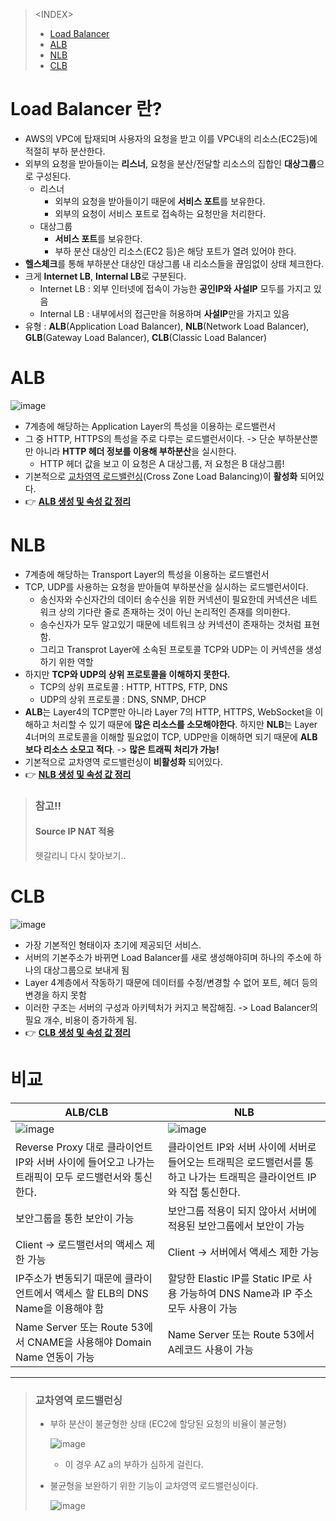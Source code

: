 > \<INDEX>
> - [Load Balancer](#Load-Balancer란?)
> - [ALB](#ALB)
> - [NLB](#NLB)
> - [CLB](#CLB)

# Load Balancer 란?
- AWS의 VPC에 탑재되며 사용자의 요청을 받고 이를 VPC내의 리소스(EC2등)에 적절히 부하 분산한다.
- 외부의 요청을 받아들이는 **리스너**, 요청을 분산/전달할 리소스의 집합인 **대상그룹**으로 구성된다.
  - 리스너
    - 외부의 요청을 받아들이기 때문에 **서비스 포트**를 보유한다.
    - 외부의 요청이 서비스 포트로 접속하는 요청만을 처리한다.
  - 대상그룹
    - **서비스 포트**를 보유한다.
    - 부하 분산 대상인 리소스(EC2 등)은 해당 포트가 열려 있어야 한다.
- **헬스체크**를 통해 부하분산 대상인 대상그룹 내 리소스들을 끊임없이 상태 체크한다.
- 크게 **Internet LB**, **Internal LB**로 구분된다.
  - Internet LB : 외부 인터넷에 접속이 가능한 **공인IP와 사설IP** 모두를 가지고 있음
  - Internal LB : 내부에서의 접근만을 허용하며 **사설IP**만을 가지고 있음
- 유형 : **ALB**(Application Load Balancer), **NLB**(Network Load Balancer), **GLB**(Gateway Load Balancer), **CLB**(Classic Load Balancer)

# ALB
![image](https://user-images.githubusercontent.com/79209568/169176058-73ba62ee-2822-4fdc-8c75-79a51fe1ce4e.png)

- 7계층에 해당하는 Application Layer의 특성을 이용하는 로드밸런서
- 그 중 HTTP, HTTPS의 특성을 주로 다루는 로드밸런서이다. -> 단순 부하분산뿐만 아니라 **HTTP 헤더 정보를 이용해 부하분산**을 실시한다.
  - HTTP 헤더 값을 보고 이 요청은 A 대상그룹, 저 요청은 B 대상그룹!
- 기본적으로 [교차영역 로드밸런싱](#교차영역-로드밸런싱)(Cross Zone Load Balancing)이 **활성화** 되어있다.
- 👉 [**ALB 생성 및 속성 값 정리**](https://github.com/Clary0122/AWS/blob/main/%EC%8B%A4%EC%8A%B5%20-%20EC2%20%EB%B6%80%ED%95%98%ED%85%8C%EC%8A%A4%ED%8A%B8.md#ALB-%EC%83%9D%EC%84%B1)

# NLB
- 7계층에 해당하는 Transport Layer의 특성을 이용하는 로드밸런서
- TCP, UDP를 사용하는 요청을 받아들여 부하분산을 실시하는 로드밸런서이다.
  - 송신자와 수신자간의 데이터 송수신을 위한 커넥션이 필요한데 커넥션은 네트워크 상의 기다란 줄로 존재하는 것이 아닌 논리적인 존재를 의미한다.
  - 송수신자가 모두 알고있기 때문에 네트워크 상 커넥션이 존재하는 것처럼 표현함.
  - 그리고 Transprot Layer에 소속된 프로토콜 TCP와 UDP는 이 커넥션을 생성하기 위한 역할
- 하지만 **TCP와 UDP의 상위 프로토콜을 이해하지 못한다.**
  - TCP의 상위 프로토콜 : HTTP, HTTPS, FTP, DNS
  - UDP의 상위 프로토콜 : DNS, SNMP, DHCP
- **ALB**는 Layer4의 TCP뿐만 아니라 Layer 7의 HTTP, HTTPS, WebSocket을 이해하고 처리할 수 있기 때문에 **많은 리소스를 소모해야한다**. 하지만 **NLB**는 Layer 4너머의 프로토콜을 이해할 필요없이 TCP, UDP만을 이해하면 되기 때문에 **ALB보다 리소스 소모고 적다**. -> **많은 트래픽 처리가 가능!**
- 기본적으로 교차영역 로드밸런싱이 **비활성화** 되어있다.
- 👉 [**NLB 생성 및 속성 값 정리**]()

> ### 참고!!
> #### Source IP NAT 적용
> 헷갈리니 다시 찾아보기..

# CLB
![image](https://user-images.githubusercontent.com/79209568/169176028-77592d46-c8de-4118-a910-b1e43e7f4720.png)

- 가장 기본적인 형태이자 초기에 제공되던 서비스.
- 서버의 기본주소가 바뀌면 Load Balancer를 새로 생성해야히며 하나의 주소에 하나의 대상그룹으로 보내게 됨
- Layer 4계층에서 작동하기 때문에 데이터를 수정/변경할 수 없어 포트, 헤더 등의 변경을 하지 못함
- 이러한 구조는 서버의 구성과 아키텍처가 커지고 복잡해짐. -> Load Balancer의 필요 개수, 비용이 증가하게 됨.
- 👉 [**CLB 생성 및 속성 값 정리**]()

# 비교
|ALB/CLB|NLB|
|-|-|
|![image](https://user-images.githubusercontent.com/79209568/169176224-fecdbec8-eb64-4257-8849-31cd1f2fe981.png)|![image](https://user-images.githubusercontent.com/79209568/169176245-c25c4b08-c363-45b1-b42f-1e9d034b5a66.png)|
|Reverse Proxy 대로 클라이언트 IP와 서버 사이에 들어오고 나가는 트래픽이 모두 로드밸런서와 통신한다.|클라이언트 IP와 서버 사이에 서버로 들어오는 트래픽은 로드밸런서를 통하고 나가는 트래픽은 클라이언트 IP와 직접 통신한다.|
|보안그룹을 통한 보안이 가능|보안그룹 적용이 되지 않아서 서버에 적용된 보안그룹에서 보안이 가능|
|Client → 로드밸런서의 액세스 제한 가능|Client → 서버에서 액세스 제한 가능|
|IP주소가 변동되기 때문에 클라이언트에서 액세스 할 ELB의 DNS Name을 이용해야 함|할당한 Elastic IP를 Static IP로 사용 가능하여 DNS Name과 IP 주소 모두 사용이 가능|
|Name Server 또는 Route 53에서 CNAME을 사용해야 Domain Name 연동이 가능|Name Server 또는 Route 53에서 A레코드 사용이 가능|

<hr>

> ### 교차영역 로드밸런싱
> - 부하 분산이 불균형한 상태 (EC2에 할당된 요청의 비율이 불균형)  
>   
>   ![image](https://user-images.githubusercontent.com/79209568/168936992-4dd79466-a02b-4032-9633-9f1e4eedd062.png)
>   - 이 경우 AZ a의 부하가 심하게 걸린다.
> - 불균형을 보완하기 위한 기능이 교차영역 로드밸런싱이다.  
>   
>   ![image](https://user-images.githubusercontent.com/79209568/168937086-603e8dc7-7b17-49db-a067-cdca7beaba07.png)

 
